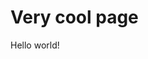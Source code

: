 <html>
  <head land="en">
    <title>New page!</title>
    <meta name="viewport" content="width=device-width, ititial-scale=1.0">
  </head>
  <body>
    <h1>Very cool page</h1>
    <p>Hello world!</p>
  </body>
</html>

